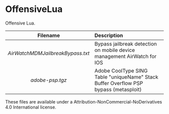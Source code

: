 # OffensiveLua
Offensive Lua.

| Filename | Description |
| :---: | :--- |
|*AirWatchMDMJailbreakBypass.txt* | Bypass jailbreak detection on mobile device management AirWatch for IOS |
|*adobe-psp.tgz* | Adobe CoolType SING Table "uniqueName" Stack Buffer Overflow PSP bypass (metasploit) |

These files are available under a Attribution-NonCommercial-NoDerivatives 4.0 International license.
